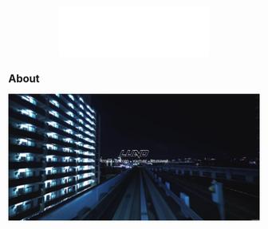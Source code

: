 <div align="center">
  <a href="https://lund.wtf/">
    <img src="Images/Lund/Lund(Tarrget_OI).png" alt="Logo" width="300" height="100">
  </a>
</div>

## About

[![Product Name Screen Shot][product-screenshot]](https://i.imgur.com/AQwiVEE.jpg)

[product-screenshot]: Images/ScreenShots/screenshot.jpg
